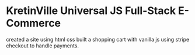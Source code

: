 # KretinVille Universal JS Full-Stack E-Commerce

created a site using html css built a shopping cart with vanilla js using stripe checkout to handle payments.
